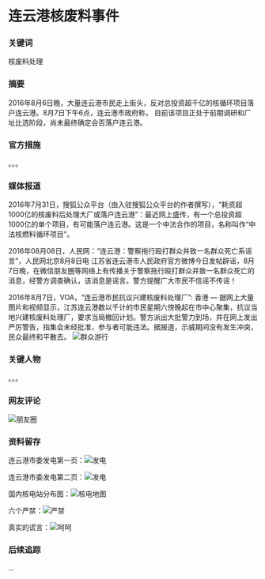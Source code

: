 # 连云港核废料事件

### 关键词

核废料处理

### 摘要

2016年8月6日晚，大量连云港市民走上街头，反对总投资超千亿的核循环项目落户连云港。8月7日下午6点，连云港市政府称，
目前该项目正处于前期调研和厂址比选阶段，尚未最终确定会否落户连云港。

### 官方措施

。。。

### 媒体报道

2016年7月31日，搜狐公众平台（由入驻搜狐公众平台的作者撰写），“耗资超1000亿的核废料后处理大厂或落户连云港”：最近网上盛传，有一个总投资超1000亿的单个项目，有可能落户连云港。这是一个中法合作的项目，名称叫作“中法核燃料循环项目”。

2016年08月08日，人民网：“连云港：警察拖行殴打群众并致一名群众死亡系谣言”，人民网北京8月8日电 江苏省连云港市人民政府官方微博今日发帖辟谣，8月7日晚，在微信朋友圈等网络上有传播关于警察拖行殴打群众并致一名群众死亡的消息，经警方调查确认，该消息是谣言。警方提醒广大市民不信谣不传谣！

2016年8月7日，VOA，“连云港市民抗议兴建核废料处理厂”: 香港 — 据网上大量图片和视频显示，江苏连云港数以千计的市民星期六傍晚起在市中心聚集，抗议当地兴建核废料处理厂，要求当局撤回计划。警方派出大批警力到场，并在网上发出严厉警告，指集会未经批准，参与者可能违法。据报道，示威期间没有发生冲突，民众最终和平散去。
![群众游行](../imgs/lianyungang_yx.jpg)

### 关键人物

。。。

### 网友评论

![朋友圈](../imgs/lianyungang_pl.jpg)

### 资料留存

连云港市委发电第一页：![发电](../imgs/lianyungang_fd1.jpg)

连云港市委发电第二页：![发电](../imgs/lianyungang_fd2.jpg)

国内核电站分布图：![核电地图](../imgs/hedianzhan.jpg)

六个严禁：![严禁](../imgs/lianyungang_6yj.jpg)

真实的谎言：![呵呵](../imgs/lianyungang_lie.jpg)

### 后续追踪

...
